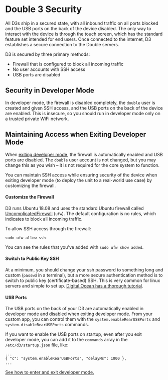 # Double 3 Security

All D3s ship in a secured state, with all inbound traffic on all ports blocked and the USB ports on the back of the device disabled. The only way to interact with the device is through the touch screen, which has the standard feature set intended for end users. Once connected to the internet, D3 establishes a secure connection to the Double servers.

D3 is secured by three primary methods:

- Firewall that is configured to block all incoming traffic
- No user accounts with SSH access
- USB ports are disabled

## Security in Developer Mode

In developer mode, the firewall is disabled completely, the `double` user is created and given SSH access, and the USB ports on the back of the device are enabled. This is insecure, so you should run in developer mode only on a trusted private WiFi network.

## Maintaining Access when Exiting Developer Mode

When [exiting developer mode](Developer%20Mode.md), the firewall is automatically enabled and USB ports are disabled. The `double` user account is not changed, but you may change this as you wish – it is not required for the core system to function.

You can maintain SSH access while ensuring security of the device when exiting developer mode (to deploy the unit to a real-world use case) by customizing the firewall.

#### Customize the Firewall

D3 runs Ubuntu 18.08 and uses the standard Ubuntu firewall called [UncomplicatedFirewall](https://wiki.ubuntu.com/UncomplicatedFirewall) (`ufw`). The default configuration is no rules, which indicates to block all incoming traffic. 

To allow SSH access through the firewall:

    sudo ufw allow ssh

You can see the rules that you've added with `sudo ufw show added`.

#### Switch to Public Key SSH 

At a minimum, you should change your ssh password to something long and custom (`passwd` in a terminal), but a more secure authentication method is to switch to public key (certificate-based) SSH. This is very common for linux servers and simple to set up. [Digital Ocean has a thorough tutorial](https://www.digitalocean.com/community/tutorials/how-to-set-up-ssh-keys-on-ubuntu-1804).

#### USB Ports

The USB ports on the back of your D3 are automatically enabled in developer mode and disabled when exiting developer mode. From your custom app, you can control them with the `system.enableRearUSBPorts` and `system.disableRearUSBPorts` commands.

If you want to enable the USB ports on startup, even after you exit developer mode, you can add it to the `commands` array in the `/etc/d3/startup.json` file, like:

    ...
    { "c": "system.enableRearUSBPorts", "delayMs": 1000 },
    ...

[See how to enter and exit developer mode.](Developer%20Mode.md)
